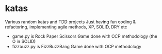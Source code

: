# katas
Various random katas and TDD projects
Just having fun coding & refactoring, implementing agile methods, XP, SOLID, DRY etc

* game.py is Rock Paper Scissors Game done with OCP methodology (the O in SOLID)
* fizzbuzz.py is FizzBuzzBang Game done with OCP methodology 
